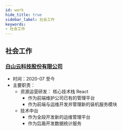```yaml
---
id: work
hide_title: true
sidebar_label: 社会工作
keywords:
- 社会工作
---
```


## 社会工作


### [白山云科技股份有限公司](https://zh.baishancloud.com/)

- 时间：2020-07 至今
- 主要职责： 
    - 资源运营研发： 核心技术栈 React
      - 作为前端维护公司已有的管理平台
      - 作为前端与运维开发并管理新的装机服务模块
    - 技术中台
      - 作为全段开发新的运维管理平台
      - 作为后盾开发数据统计服务

